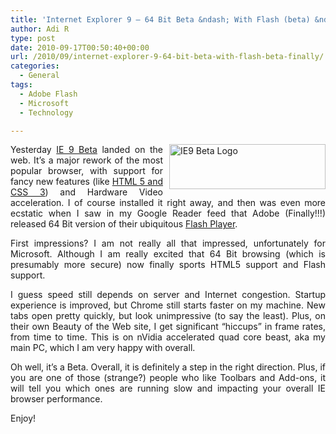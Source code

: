 ```yaml
---
title: 'Internet Explorer 9 – 64 Bit Beta &ndash; With Flash (beta) &ndash; Finally!'
author: Adi R
type: post
date: 2010-09-17T00:50:40+00:00
url: /2010/09/internet-explorer-9-64-bit-beta-with-flash-beta-finally/
categories:
  - General
tags:
  - Adobe Flash
  - Microsoft
  - Technology

---
```

<p align="justify">
  <a href="http://www.beautyoftheweb.com/" target="_blank"><img style="border-bottom: 0px; border-left: 0px; margin: 0px 0px 0px 10px; display: inline; border-top: 0px; border-right: 0px" title="IE9 Beta Logo" border="0" alt="IE9 Beta Logo" align="right" src="https://i2.wp.com/www.adir1.com/uploads/2010/09/IE9BetaLogo.png?resize=250%2C72" width="250" height="72" data-recalc-dims="1" /></a> Yesterday <a href="http://www.beautyoftheweb.com/">IE 9 Beta</a> landed on the web. It’s a major rework of the most popular browser, with support for fancy new features (like <a href="http://www.beautyoftheweb.com/#/highlights/html5">HTML 5 and CSS 3</a>) and Hardware Video acceleration. I of course installed it right away, and then was even more ecstatic when I saw in my Google Reader feed that Adobe (Finally!!!) released 64 Bit version of their ubiquitous <a href="http://labs.adobe.com/technologies/flashplayer10/">Flash Player</a>.
</p>

<p align="justify">
  First impressions? I am not really all that impressed, unfortunately for Microsoft. Although I am really excited that 64 Bit browsing (which is presumably more secure) now finally sports HTML5 support and Flash support.
</p>

<p align="justify">
  I guess speed still depends on server and Internet congestion. Startup experience is improved, but Chrome still starts faster on my machine. New tabs open pretty quickly, but look unimpressive (to say the least). Plus, on their own Beauty of the Web site, I get significant “hiccups” in frame rates, from time to time. This is on nVidia accelerated quad core beast, aka my main PC, which I am very happy with overall.
</p>

<p align="justify">
  Oh well, it’s a Beta. Overall, it is definitely a step in the right direction. Plus, if you are one of those (strange?) people who like Toolbars and Add-ons, it will tell you which ones are running slow and impacting your overall IE browser performance.
</p>

Enjoy!